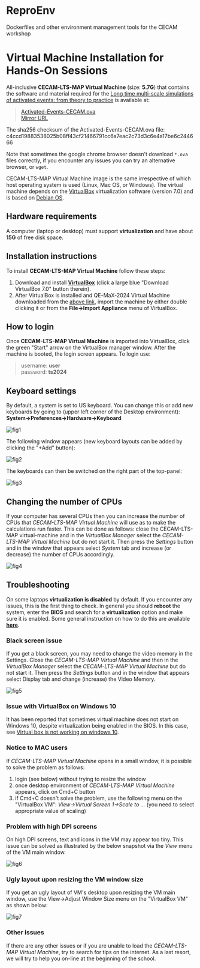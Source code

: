 # ReproEnv
Dockerfiles and other environment management tools for the CECAM workshop

# Virtual Machine Installation for Hands-On Sessions
All-inclusive **CECAM-LTS-MAP  Virtual Machine** (size: **5.7G**) that contains the software and material required for the [Long time multi-scale simulations of activated events: from theory to practice](https://www.cecam.org/workshop-details/long-time-multi-scale-simulations-of-activated-events-from-theory-to-practice-1317) is available at:
> [Activated-Events-CECAM.ova](https://bioad.ijs.si/download/Activated-Events-CECAM.ova)  
> [Mirror URL](http://pwtk.ijs.si/download/Activated-Events-CECAM.ova)

The sha256 checksum of the Activated-Events-CECAM.ova file:  
c4ccd19883538025b08ff43cf21466791cc6a7eac2c73d3c6e4a17be6c244666

Note that sometimes the google chrome browser doesn't download `*.ova` files correctly, if you encounter any issues you can try an alternative browser, or `wget`. 

CECAM-LTS-MAP Virtual Machine image is the same irrespective of which host operating system is used (Linux, Mac OS, or Windows). The virtual machine depends on the [VirtualBox](https://www.virtualbox.org/) virtualization software (version 7.0) and is based on [Debian OS](https://www.debian.org/).

## Hardware requirements

A computer (laptop or desktop) must support **virtualization** and have about **15G** of free disk space.

## Installation instructions

To install **CECAM-LTS-MAP Virtual Machine** follow these steps:

1.  Download and install **[VirtualBox](https://www.virtualbox.org/)** (click a large blue "Download VirtualBox 7.0" button therein).
2.  After VirtualBox is installed and QE-MaX-2024 Virtual Machine downloaded from the [above link](https://bioad.ijs.si/download/Activated-Events-CECAM.ova), import the machine by either double clicking it or from the **File→Import Appliance** menu of VirtualBox.

## How to login

Once **CECAM-LTS-MAP Virtual Machine** is imported into VirtualBox, click the green "Start" arrow on the VirtualBox manager window. After the machine is booted, the login screen appears. To login use:

> username: **user**  
> password: **ts2024**
> 
## Keyboard settings

By default, a system is set to US keyboard. You can change this or add new keyboards by going to (upper left corner of the Desktop environment): **System→Preferences→Hardware→Keyboard**

![fig1](figs/fig1.png)

The following window appears (new keyboard layouts can be added by clicking the "+Add" button):

![fig2](figs/fig2.png)

The keyboards can then be switched on the right part of the top-panel:

![fig3](figs/fig3.png)

## Changing the number of CPUs

If your computer has several CPUs then you can increase the number of CPUs that _CECAM-LTS-MAP Virtual Machine_ will use as to make the calculations run faster. This can be done as follows: close the CECAM-LTS-MAP virtual-machine and in the _VirtualBox Manager_ select the _CECAM-LTS-MAP Virtual Machine_ but do not start it. Then press the _Settings_ button and in the window that appears select _System_ tab and increase (or decrease) the number of CPUs accordingly.

![fig4](figs/fig4.png)

## Troubleshooting

On some laptops **virtualization is disabled** by default. If you encounter any issues, this is the first thing to check. In general you should **reboot** the system, enter the **BIOS** and search for a **virtualization** option and make sure it is enabled. Some general instruction on how to do this are available **[here](https://helpdeskgeek.com/how-to/enable-virtualization-in-the-bios/)**.

### Black screen issue

If you get a black screen, you may need to change the video memory in the Settings. Close the _CECAM-LTS-MAP Virtual Machine_ and then in the _VirtualBox Manager_ select the _CECAM-LTS-MAP Virtual Machine_ but do not start it. Then press the _Settings_ button and in the window that appears select Display tab and change (increase) the Video Memory.

![fig5](figs/fig5.png)

### Issue with VirtualBox on Windows 10

It has been reported that sometimes virtual machine does not start on Windows 10, despite virtualization being enabled in the BIOS. In this case, see [Virtual box is not working on windows 10](https://superuser.com/questions/1391838/virtual-box-is-not-working-on-windows-10).

### Notice to MAC users

If _CECAM-LTS-MAP Virtual Machine_ opens in a small window, it is possible to solve the problem as follows:

1.  login (see below) without trying to resize the window
2.  once desktop environment of _CECAM-LTS-MAP Virtual Machine_ appears, click on Cmd+C button
3.  if Cmd+C doesn't solve the problem, use the following menu on the "VirtualBox VM": _View->Virtual Screen 1->Scale to ..._ (you need to select appropriate value of scaling)

### Problem with high DPI screens

On high DPI screens, text and icons in the VM may appear too tiny. This issue can be solved as illustrated by the below snapshot via the _View_ menu of the VM main window.

![fig6](figs/fig6.jpg)

### Ugly layout upon resizing the VM window size

If you get an ugly layout of VM's desktop upon resizing the VM main window, use the View->Adjust Window Size menu on the "VirtualBox VM" as shown below:

![fig7](figs/fig7.png)

### Other issues

If there are any other issues or if you are unable to load the _CECAM-LTS-MAP Virtual Machine_, try to search for tips on the internet. As a last resort, we will try to help you on-line at the beginning of the school.
